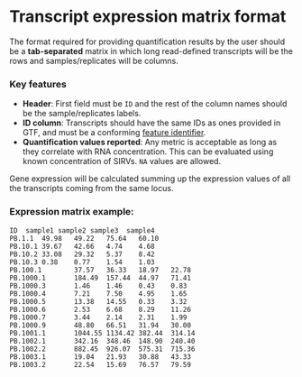# Transcript expression matrix format

The format required for providing quantification results by the user should be a **tab-separated** matrix in which long read-defined transcripts will be the rows and samples/replicates will be columns.

### Key features

* **Header**: First field must be `ID` and the rest of the column names should be the sample/replicates labels.
* **ID column**: Transcripts should have the same IDs as ones provided in GTF, and must be a conforming [feature identifier](metadata-identifiers.md#feature-identifiers).
* **Quantification values reported**: Any metric is acceptable as long as they correlate with RNA concentration. This can be evaluated using known concentration of SIRVs. `NA` values are allowed.

Gene expression will be calculated summing up the expression values of all the transcripts coming from the same locus.

### Expression matrix example:

```
ID	sample1	sample2	sample3	 sample4
PB.1.1	49.98	49.22	75.64	60.10
PB.10.1	39.67   42.66   4.74    4.68
PB.10.2	33.08   29.32   5.37    8.42
PB.10.3	0.38    0.77    1.54    1.03
PB.100.1        37.57   36.33   18.97   22.78
PB.1000.1       184.49  157.44  44.97   71.41
PB.1000.3       1.46    1.46    0.43    0.83
PB.1000.4       7.21    7.50    4.95    1.65
PB.1000.5       13.38   14.55   0.33    3.32
PB.1000.6       2.53    6.68    8.29    11.26
PB.1000.7       3.44    2.14    2.31    1.99
PB.1000.9       48.80   66.51   31.94   30.00
PB.1001.1       1044.55 1134.42 382.44  314.14
PB.1002.1       342.16  348.46  148.90  240.40
PB.1002.2       882.45  926.07  575.31  715.36
PB.1003.1       19.04   21.93   30.88   43.33
PB.1003.2       22.54   15.69   76.57   79.59

```
